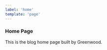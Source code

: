 ```yaml
---
label: 'home'
template: 'page'
---
```


### Home Page

This is the blog home page built by Greenwood.